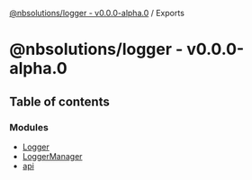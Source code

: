 [@nbsolutions/logger - v0.0.0-alpha.0](README.md) / Exports

# @nbsolutions/logger - v0.0.0-alpha.0

## Table of contents

### Modules

- [Logger](modules/Logger.md)
- [LoggerManager](modules/LoggerManager.md)
- [api](modules/api.md)
